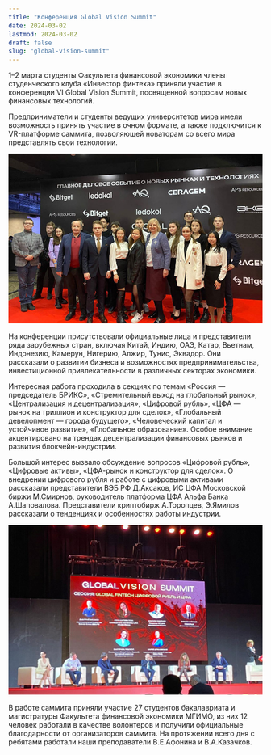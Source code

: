 ```yaml
---
title: "Конференция Global Vision Summit"
date: 2024-03-02
lastmod: 2024-03-02
draft: false
slug: "global-vision-summit"
---
```


1–2 марта студенты Факультета финансовой экономики члены студенческого клуба «Инвестор финтеха» приняли участие в конференции VI Global Vision Summit, посвященной вопросам новых финансовых технологий.

Предприниматели и студенты ведущих университетов мира имели возможность принять участие в очном формате, а также подключится к VR-платформе саммита, позволяющей новаторам со всего мира представлять свои технологии.

![](global-vision-summit1.jpg)

На конференции присутствовали официальные лица и представители ряда зарубежных стран, включая Китай, Индию, ОАЭ, Катар, Вьетнам, Индонезию, Камерун, Нигерию, Алжир, Тунис, Эквадор. Они рассказали о развитии бизнеса и возможностях предпринимательства, инвестиционной привлекательности в различных секторах экономики.

Интересная работа проходила в секциях по темам «Россия — председатель БРИКС», «Стремительный выход на глобальный рынок», «Централизация и децентрализация», «Цифровой рубль», «ЦФА — рынок на триллион и конструктор для сделок», «Глобальный девелопмент — города будущего», «Человеческий капитал и устойчивое развитие», «Глобальное образование». Особое внимание акцентировано на трендах децентрализации финансовых рынков и развития блокчейн-индустрии.

Большой интерес вызвало обсуждение вопросов «Цифровой рубль», «Цифровые активы», «ЦФА-рынок и конструктор для сделок». О внедрении цифрового рубля и работе с цифровыми активами рассказали представители ВЭБ РФ Д.Аксаков, ИС ЦФА Московской биржи М.Смирнов, руководитель платформа ЦФА Альфа Банка А.Шаповалова. Представители криптобирж А.Торопцев, Э.Ямилов рассказали о тенденциях и особенностях работы индустрии.

![](global-vision-summit2.jpg)

В работе саммита приняли участие 27 студентов бакалавриата и магистратуры Факультета финансовой экономики МГИМО, из них 12 человек работали в качестве волонтеров и получили официальные благодарности от организаторов саммита. На протяжении всего дня с ребятами работали наши преподаватели В.Е.Афонина и В.А.Казачков.
